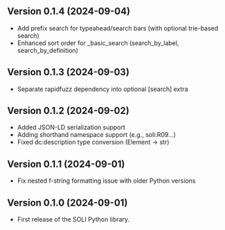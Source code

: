 Version 0.1.4 (2024-09-04)
---------------------------
* Add prefix search for typeahead/search bars (with optional trie-based search)
* Enhanced sort order for _basic_search (search_by_label, search_by_definition)


Version 0.1.3 (2024-09-03)
---------------------------
* Separate rapidfuzz dependency into optional [search] extra


Version 0.1.2 (2024-09-02)
---------------------------
* Added JSON-LD serialization support
* Adding shorthand namespace support (e.g., soli:R09...)
* Fixed dc:description type conversion (Element -> str)


Version 0.1.1 (2024-09-01)
---------------------------
* Fix nested f-string formatting issue with older Python versions

Version 0.1.0 (2024-09-01)
---------------------------
* First release of the SOLI Python library.

